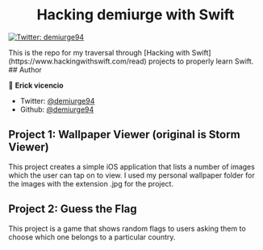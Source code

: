 <h1 align="center"> Hacking demiurge with Swift</h1>
<p>
  <a href="https://twitter.com/demiurge94" target="_blank">
    <img alt="Twitter: demiurge94" src="https://img.shields.io/twitter/follow/demiurge94.svg?style=social" />
  </a>
</p>
This is the repo for my traversal through [Hacking with Swift](https://www.hackingwithswift.com/read)
projects to properly learn Swift.
## Author

👤 **Erick vicencio**

* Twitter: [@demiurge94](https://twitter.com/demiurge94)
* Github: [@demiurge94](https://github.com/demiurge94)

<h2>Project 1: Wallpaper Viewer (original is Storm Viewer) </h2>
<p>This project creates a simple iOS application that lists a number of images which the user can tap on to view. I used my personal wallpaper folder for the images with the extension .jpg for the project.</p>

<h2>Project 2: Guess the Flag</h2>
<p>This project is a game that shows random flags to users asking them to choose which
one belongs to a particular country.</p>
